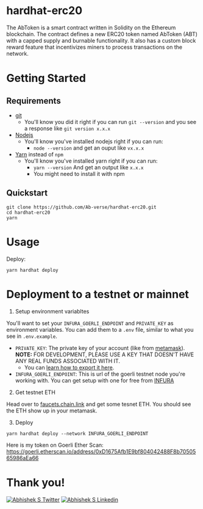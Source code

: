 # hardhat-erc20
The AbToken is a smart contract written in Solidity on the Ethereum blockchain. The contract defines a new ERC20 token named AbToken (ABT) with a capped supply and burnable functionality. It also has a custom block reward feature that incentivizes miners to process transactions on the network.

# Getting Started

## Requirements

- [git](https://git-scm.com/book/en/v2/Getting-Started-Installing-Git)
  - You'll know you did it right if you can run `git --version` and you see a response like `git version x.x.x`
- [Nodejs](https://nodejs.org/en/)
  - You'll know you've installed nodejs right if you can run:
    - `node --version` and get an ouput like `vx.x.x`
- [Yarn](https://classic.yarnpkg.com/lang/en/docs/install/) instead of `npm`
  - You'll know you've installed yarn right if you can run:
    - `yarn --version` And get an output like `x.x.x`
    - You might need to install it with npm

## Quickstart

```
git clone https://github.com/Ab-verse/hardhat-erc20.git
cd hardhat-erc20
yarn
```
# Usage

Deploy:

```
yarn hardhat deploy
```

# Deployment to a testnet or mainnet

1. Setup environment variabltes

You'll want to set your `INFURA_GOERLI_ENDPOINT` and `PRIVATE_KEY` as environment variables. You can add them to a `.env` file, similar to what you see in `.env.example`.

- `PRIVATE_KEY`: The private key of your account (like from [metamask](https://metamask.io/)). **NOTE:** FOR DEVELOPMENT, PLEASE USE A KEY THAT DOESN'T HAVE ANY REAL FUNDS ASSOCIATED WITH IT.
  - You can [learn how to export it here](https://metamask.zendesk.com/hc/en-us/articles/360015289632-How-to-Export-an-Account-Private-Key).
- `INFURA_GOERLI_ENDPOINT`: This is url of the goerli testnet node you're working with. You can get setup with one for free from [INFURA](https://infura.io/)

2. Get testnet ETH

Head over to [faucets.chain.link](https://faucets.chain.link/) and get some tesnet ETH. You should see the ETH show up in your metamask.

3. Deploy

```
yarn hardhat deploy --network INFURA_GOERLI_ENDPOINT
```
Here is my token on Goerli Ether Scan: https://goerli.etherscan.io/address/0xD1675Afb1E9bf804042488F8b7050565986aEa66

# Thank you!

[![Abhishek S Twitter](https://img.shields.io/badge/Twitter-1DA1F2?style=for-the-badge&logo=twitter&logoColor=white)](https://twitter.com/Abverse_)
[![Abhishek S Linkedin](https://img.shields.io/badge/LinkedIn-0077B5?style=for-the-badge&logo=linkedin&logoColor=white)](https://www.linkedin.com/in/abhishek-s-ckm)



